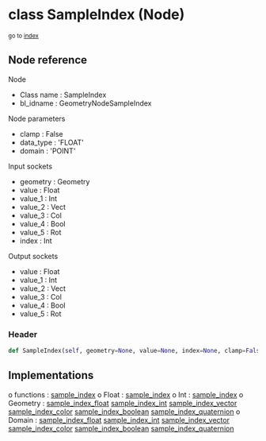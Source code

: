 # class SampleIndex (Node)

<sub>go to [index](/docs/index.md)</sub>

## Node reference

Node
 - Class name : SampleIndex
 - bl_idname : GeometryNodeSampleIndex

Node parameters
 - clamp : False
 - data_type : 'FLOAT'
 - domain : 'POINT'

Input sockets
 - geometry : Geometry
 - value : Float
 - value_1 : Int
 - value_2 : Vect
 - value_3 : Col
 - value_4 : Bool
 - value_5 : Rot
 - index : Int

Output sockets
 - value : Float
 - value_1 : Int
 - value_2 : Vect
 - value_3 : Col
 - value_4 : Bool
 - value_5 : Rot

### Header

``` python
def SampleIndex(self, geometry=None, value=None, index=None, clamp=False, data_type='FLOAT', domain='POINT', node_label=None, node_color=None):
```

## Implementations

o functions : [sample_index](/docs/GeoNodes_classes/sample_index.md)
o Float : [sample_index](/docs/GeoNodes_classes/Float.md#sample_index) 
o Int : [sample_index](/docs/GeoNodes_classes/Int.md#sample_index) 
o Geometry : [sample_index_float](/docs/GeoNodes_classes/Geometry.md#sample_index_float) [sample_index_int](/docs/GeoNodes_classes/Geometry.md#sample_index_int) [sample_index_vector](/docs/GeoNodes_classes/Geometry.md#sample_index_vector) [sample_index_color](/docs/GeoNodes_classes/Geometry.md#sample_index_color) [sample_index_boolean](/docs/GeoNodes_classes/Geometry.md#sample_index_boolean) [sample_index_quaternion](/docs/GeoNodes_classes/Geometry.md#sample_index_quaternion) 
o Domain : [sample_index_float](/docs/GeoNodes_classes/Domain.md#sample_index_float) [sample_index_int](/docs/GeoNodes_classes/Domain.md#sample_index_int) [sample_index_vector](/docs/GeoNodes_classes/Domain.md#sample_index_vector) [sample_index_color](/docs/GeoNodes_classes/Domain.md#sample_index_color) [sample_index_boolean](/docs/GeoNodes_classes/Domain.md#sample_index_boolean) [sample_index_quaternion](/docs/GeoNodes_classes/Domain.md#sample_index_quaternion) 

